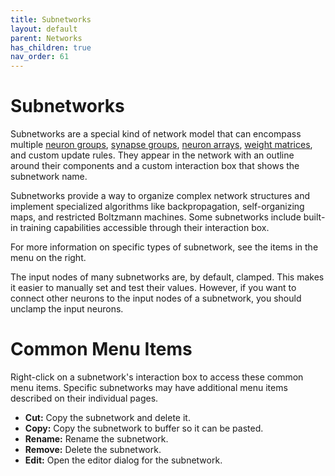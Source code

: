 ```yaml
---
title: Subnetworks
layout: default
parent: Networks
has_children: true
nav_order: 61
---
```


# Subnetworks

Subnetworks are a special kind of network model that can encompass multiple [neuron groups](../neurongroups), [synapse groups](../synapsegroups), [neuron arrays](../arraysMatrices), [weight matrices](../arraysMatrices), and custom update rules. They appear in the network with an outline around their components and a custom interaction box that shows the subnetwork name.

<!-- TODO: Add image -->

Subnetworks provide a way to organize complex network structures and implement specialized algorithms like backpropagation, self-organizing maps, and restricted Boltzmann machines. Some subnetworks include built-in training capabilities accessible through their interaction box.

For more information on specific types of subnetwork, see the items in the menu on the right.

The input nodes of many subnetworks are, by default, clamped. This makes it easier to manually set and test their values. However, if you want to connect other neurons to the input nodes of a subnetwork, you should unclamp the input neurons.

# Common Menu Items

Right-click on a subnetwork's interaction box to access these common menu items. Specific subnetworks may have additional menu items described on their individual pages.

- **Cut:** Copy the subnetwork and delete it.
- **Copy:** Copy the subnetwork to buffer so it can be pasted.
- **Rename:** Rename the subnetwork.
- **Remove:** Delete the subnetwork.
- **Edit:** Open the editor dialog for the subnetwork.




